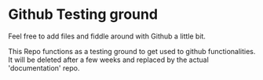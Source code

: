 # Github Testing ground 

Feel free to add files and fiddle around with Github a little bit. 

This Repo functions as a testing ground to get used to github functionalities. It will be deleted after a few weeks and replaced by the actual 'documentation' repo. 
